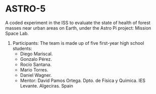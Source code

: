 # ASTRO-5
A coded experiment in the ISS to evaluate the state of health of forest masses near urban areas on Earth, under the Astro Pi project: Mission Space Lab.
1. Participants:
The team is made up of five first-year high school students:
   - Diego Mariscal.
   - Gonzalo Pérez.
   - Rocío Santana.
   - Mario Torres.
   - Daniel Wagner.
   - Mentor: David Pamos Ortega. Dpto. de Física y Química. IES Levante. Algeciras. Spain
